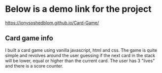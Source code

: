 # Below is a demo link for the project

https://ionysoshedblom.github.io/Card-Game/

## Card game info

I built a card game using vanilla javascript, html and css. The game is quite simple and revolves around the user guessing if the next card in the stack will be lower, equal or higher than the current card. The user has 3 "lives" and there is a score counter.